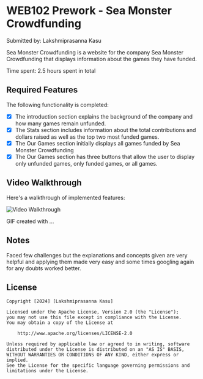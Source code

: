 # WEB102 Prework - Sea Monster Crowdfunding

Submitted by: Lakshmiprasanna Kasu

Sea Monster Crowdfunding is a website for the company Sea Monster Crowdfunding that displays information about the games they have funded.

Time spent: 2.5 hours spent in total

## Required Features

The following functionality is completed:

* [x] The introduction section explains the background of the company and how many games remain unfunded.
* [x] The Stats section includes information about the total contributions and dollars raised as well as the top two most funded games.
* [x] The Our Games section initially displays all games funded by Sea Monster Crowdfunding
* [x] The Our Games section has three buttons that allow the user to display only unfunded games, only funded games, or all games.

## Video Walkthrough

Here's a walkthrough of implemented features:

<img src='https://d1qxrac4t1asb.cloudfront.net/g93e06%2Fpreview%2F55707771%2Fmain_large.gif?response-content-disposition=inline%3Bfilename%3D%22main_large.gif%22%3B&response-content-type=image%2Fgif&Expires=1706633026&Signature=CsR6JZE4XUMebH~V-pO0k54q7lyE7JMaA-ojN2Dl5lGgrxnUn0XOzrC0D~6mnKIAi-Ur3dfBs5k04q1wyCB8hUoMRTu~KpIO2M-xJjOaYOhVp-MvtY9~GohoyhDEUQ6JpSpxMCK4N7EwCXc6fwEUC7WuxoVoSPyxNletcZuuFwdaGydhOe7CCwvYPpQ0XpGp8IRr9gF23gAtJ5sK0cFXji6EAPMisgazJDgMfesebHOYhsrY39CBPr4o6uGVzlQInlMLQmSZlU6rsm2ZzJuPARCWN3O5JaXXK2rZBZ3cFoQvj549C~ENfmcyg-Litgu6s3lQZuIyKvHA3Kkksz8C1w__&Key-Pair-Id=APKAJT5WQLLEOADKLHBQ' title='Video Walkthrough' width='' alt='Video Walkthrough' />

<!-- Replace this with whatever GIF tool you used! -->
GIF created with ...  
<!-- Recommended tools:
[ScreenToGif](https://www.screentogif.com/) for Windows
[imgur](https://imgur.com/) website for url. -->

## Notes

Faced few challenges but the explanations and concepts given are very helpful and applying them made very easy and some times googling again for any doubts worked better.

## License

    Copyright [2024] [Lakshmiprasanna Kasu]

    Licensed under the Apache License, Version 2.0 (the "License");
    you may not use this file except in compliance with the License.
    You may obtain a copy of the License at

        http://www.apache.org/licenses/LICENSE-2.0

    Unless required by applicable law or agreed to in writing, software
    distributed under the License is distributed on an "AS IS" BASIS,
    WITHOUT WARRANTIES OR CONDITIONS OF ANY KIND, either express or implied.
    See the License for the specific language governing permissions and
    limitations under the License.
